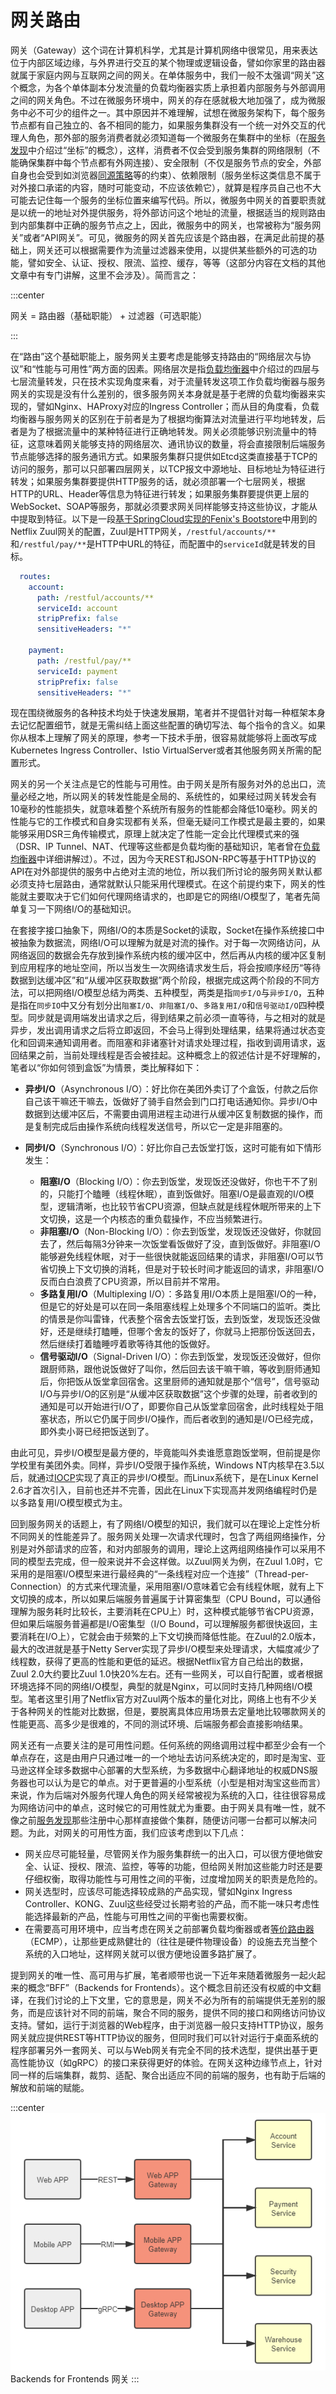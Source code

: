 # 网关路由

网关（Gateway）这个词在计算机科学，尤其是计算机网络中很常见，用来表达位于内部区域边缘，与外界进行交互的某个物理或逻辑设备，譬如你家里的路由器就属于家庭内网与互联网之间的网关。在单体服务中，我们一般不太强调“网关”这个概念，为各个单体副本分发流量的负载均衡器实质上承担着内部服务与外部调用之间的网关角色。不过在微服务环境中，网关的存在感就极大地加强了，成为微服务中必不可少的组件之一。其中原因并不难理解，试想在微服务架构下，每个服务节点都有自己独立的、各不相同的能力，如果服务集群没有一个统一对外交互的代理人角色，那外部的服务消费者就必须知道每一个微服务在集群中的坐标（在[服务发现](/distribution/connect/service-discovery.html)中介绍过“坐标”的概念），这样，消费者不仅会受到服务集群的网络限制（不能确保集群中每个节点都有外网连接）、安全限制（不仅是服务节点的安全，外部自身也会受到如浏览器[同源策略](https://en.wikipedia.org/wiki/Same-origin_policy)等的约束）、依赖限制（服务坐标这类信息不属于对外接口承诺的内容，随时可能变动，不应该依赖它），就算是程序员自己也不大可能去记住每一个服务的坐标位置来编写代码。所以，微服务中网关的首要职责就是以统一的地址对外提供服务，将外部访问这个地址的流量，根据适当的规则路由到内部集群中正确的服务节点之上，因此，微服务中的网关，也常被称为“服务网关”或者“API网关”。可见，微服务的网关首先应该是个路由器，在满足此前提的基础上，网关还可以根据需要作为流量过滤器来使用，以提供某些额外的可选的功能，譬如安全、认证、授权、限流、监控、缓存，等等（这部分内容在文档的其他文章中有专门讲解，这里不会涉及）。简而言之：

:::center

网关 = 路由器（基础职能） + 过滤器（可选职能）

:::

在“路由”这个基础职能上，服务网关主要考虑是能够支持路由的“网络层次与协议”和“性能与可用性”两方面的因素。网络层次是指[负载均衡器](/architect-perspective/general-architecture/diversion-system/load-balancing.html)中介绍过的四层与七层流量转发，只在技术实现角度来看，对于流量转发这项工作负载均衡器与服务网关的实现是没有什么差别的，很多服务网关本身就是基于老牌的负载均衡器来实现的，譬如Nginx、HAProxy对应的Ingress Controller；而从目的角度看，负载均衡器与服务网关的区别在于前者是为了根据均衡算法对流量进行平均地转发，后者是为了根据流量中的某种特征进行正确地转发。网关必须能够识别流量中的特征，这意味着网关能够支持的网络层次、通讯协议的数量，将会直接限制后端服务节点能够选择的服务通讯方式。如果服务集群只提供如Etcd这类直接基于TCP的访问的服务，那可以只部署四层网关，以TCP报文中源地址、目标地址为特征进行转发；如果服务集群要提供HTTP服务的话，就必须部署一个七层网关，根据HTTP的URL、Header等信息为特征进行转发；如果服务集群要提供更上层的WebSocket、SOAP等服务，那就必须要求网关同样能够支持这些协议，才能从中提取到特征。以下是一段[基于SpringCloud实现的Fenix's Bootstore](/exploration/projects/microservice_arch_springcloud.html)中用到的Netflix Zuul网关的配置，Zuul是HTTP网关，`/restful/accounts/**`和`/restful/pay/**`是HTTP中URL的特征，而配置中的`serviceId`就是转发的目标。

```yaml
  routes:
    account:
      path: /restful/accounts/**
      serviceId: account
      stripPrefix: false
      sensitiveHeaders: "*"

    payment:
      path: /restful/pay/**
      serviceId: payment
      stripPrefix: false
      sensitiveHeaders: "*"
```

现在围绕微服务的各种技术均处于快速发展期，笔者并不提倡针对每一种框架本身去记忆配置细节，就是无需纠结上面这些配置的确切写法、每个指令的含义。如果你从根本上理解了网关的原理，参考一下技术手册，很容易就能够将上面改写成Kubernetes Ingress Controller、Istio VirtualServer或者其他服务网关所需的配置形式。

网关的另一个关注点是它的性能与可用性。由于网关是所有服务对外的总出口，流量必经之地，所以网关的转发性能是全局的、系统性的，如果经过网关转发会有10毫秒的性能损失，就意味着整个系统所有服务的性能都会降低10毫秒。网关的性能与它的工作模式和自身实现都有关系，但毫无疑问工作模式是最主要的，如果能够采用DSR三角传输模式，原理上就决定了性能一定会比代理模式来的强（DSR、IP Tunnel、NAT、代理等这些都是负载均衡的基础知识，笔者曾在[负载均衡器](/architect-perspective/general-architecture/diversion-system/load-balancing.html)中详细讲解过）。不过，因为今天REST和JSON-RPC等基于HTTP协议的API在对外部提供的服务中占绝对主流的地位，所以我们所讨论的服务网关默认都必须支持七层路由，通常就默认只能采用代理模式。在这个前提约束下，网关的性能就主要取决于它们如何代理网络请求的，也即是它的网络I/O模型了，笔者先简单复习一下网络I/O的基础知识。

在套接字接口抽象下，网络I/O的本质是Socket的读取，Socket在操作系统接口中被抽象为数据流，网络I/O可以理解为就是对流的操作。对于每一次网络访问，从网络返回的数据会先存放到操作系统内核的缓冲区中，然后再从内核的缓冲区复制到应用程序的地址空间，所以当发生一次网络请求发生后，将会按顺序经历“等待数据到达缓冲区”和“从缓冲区获取数据”两个阶段，根据完成这两个阶段的不同方法，可以把网络I/O模型总结为两类、五种模型，两类是指`同步I/O`与`异步I/O`，五种是指在`同步IO`中又分有划分出`阻塞I/O`、`非阻塞I/O`、`多路复用I/O`和`信号驱动I/O`四种模型。同步就是调用端发出请求之后，得到结果之前必须一直等待，与之相对的就是异步，发出调用请求之后将立即返回，不会马上得到处理结果，结果将通过状态变化和回调来通知调用者。而阻塞和非诸塞针对请求处理过程，指收到调用请求，返回结果之前，当前处理线程是否会被挂起。这种概念上的叙述估计是不好理解的，笔者以“你如何领到盒饭”为情景，类比解释如下：

- **异步I/O**（Asynchronous I/O）：好比你在美团外卖订了个盒饭，付款之后你自己该干嘛还干嘛去，饭做好了骑手自然会到门口打电话通知你。异步I/O中数据到达缓冲区后，不需要由调用进程主动进行从缓冲区复制数据的操作，而是复制完成后由操作系统向线程发送信号，所以它一定是非阻塞的。

- **同步I/O**（Synchronous I/O）：好比你自己去饭堂打饭，这时可能有如下情形发生：
  - **阻塞I/O**（Blocking I/O）：你去到饭堂，发现饭还没做好，你也干不了别的，只能打个瞌睡（线程休眠），直到饭做好。阻塞I/O是最直观的I/O模型，逻辑清晰，也比较节省CPU资源，但缺点就是线程休眠所带来的上下文切换，这是一个内核态的重负载操作，不应当频繁进行。
  - **非阻塞I/O**（Non-Blocking I/O）：你去到饭堂，发现饭还没做好，你就回去了，然后每隔3分钟来一次饭堂看饭做好了没，直到饭做好。非阻塞I/O能够避免线程休眠，对于一些很快就能返回结果的请求，非阻塞I/O可以节省切换上下文切换的消耗，但是对于较长时间才能返回的请求，非阻塞I/O反而白白浪费了CPU资源，所以目前并不常用。
  - **多路复用I/O**（Multiplexing I/O）：多路复用I/O本质上是阻塞I/O的一种，但是它的好处是可以在同一条阻塞线程上处理多个不同端口的监听。类比的情景是你叫雷锋，代表整个宿舍去饭堂打饭，去到饭堂，发现饭还没做好，还是继续打瞌睡，但哪个舍友的饭好了，你就马上把那份饭送回去，然后继续打着瞌睡哼着歌等待其他的饭做好。
  - **信号驱动I/O**（Signal-Driven I/O）：你去到饭堂，发现饭还没做好，但你跟厨师熟，跟他说饭做好了叫你，然后回去该干嘛干嘛，等收到厨师通知后，你把饭从饭堂拿回宿舍。这里厨师的通知就是那个“信号”，信号驱动I/O与异步I/O的区别是“从缓冲区获取数据”这个步骤的处理，前者收到的通知是可以开始进行I/O了，即要你自己从饭堂拿回宿舍，此时线程处于阻塞状态，所以它仍属于同步I/O操作，而后者收到的通知是I/O已经完成，即外卖小哥已经把饭送到了。

由此可见，异步I/O模型是最方便的，毕竟能叫外卖谁愿意跑饭堂啊，但前提是你学校里有美团外卖。同样，异步I/O受限于操作系统，Windows NT内核早在3.5以后，就通过[IOCP](https://zh.wikipedia.org/wiki/IOCP)实现了真正的异步I/O模型。而Linux系统下，是在Linux Kernel 2.6才首次引入，目前也还并不完善，因此在Linux下实现高并发网络编程时仍是以多路复用I/O模型模式为主。

回到服务网关的话题上，有了网络I/O模型的知识，我们就可以在理论上定性分析不同网关的性能差异了。服务网关处理一次请求代理时，包含了两组网络操作，分别是对外部请求的应答，和对内部服务的调用，理论上这两组网络操作可以采用不同的模型去完成，但一般来说并不会这样做。以Zuul网关为例，在Zuul 1.0时，它采用的是阻塞I/O模型来进行最经典的“一条线程对应一个连接”（Thread-per-Connection）的方式来代理流量，采用阻塞I/O意味着它会有线程休眠，就有上下文切换的成本，所以如果后端服务普遍属于计算密集型（CPU Bound，可以通俗理解为服务耗时比较长，主要消耗在CPU上）时，这种模式能够节省CPU资源，但如果后端服务普遍都是I/O密集型（I/O Bound，可以理解服务都很快返回，主要消耗在I/O上），它就会由于频繁的上下文切换而降低性能。在Zuul的2.0版本，最大的改进就是基于Netty Server实现了异步I/O模型来处理请求，大幅度减少了线程数，获得了更高的性能和更低的延迟。根据Netflix官方自己给出的数据，Zuul 2.0大约要比Zuul 1.0快20%左右。还有一些网关，可以自行配置，或者根据环境选择不同的网络I/O模型，典型的就是Nginx，可以同时支持几种网络I/O模型。笔者这里引用了Netflix官方对Zuul两个版本的量化对比，网络上也有不少关于各种网关的性能对比数据，但是，要脱离具体应用场景去定量地比较哪款网关的性能更高、高多少是很难的，不同的测试环境、后端服务都会直接影响结果。

网关还有一点要关注的是可用性问题。任何系统的网络调用过程中都至少会有一个单点存在，这是由用户只通过唯一的一个地址去访问系统决定的，即时是淘宝、亚马逊这样全球多数据中心部署的大型系统，为多数据中心翻译地址的权威DNS服务器也可以认为是它的单点。对于更普遍的小型系统（小型是相对淘宝这些而言）来说，作为后端对外服务代理人角色的网关经常被视为系统的入口，往往很容易成为网络访问中的单点，这时候它的可用性就尤为重要。由于网关具有唯一性，就不像之前[服务发现](/distribution/connect/service-discovery.html)那些注册中心那样直接做个集群，随便访问哪一台都可以解决问题。为此，对网关的可用性方面，我们应该考虑到以下几点：

- 网关应尽可能轻量，尽管网关作为服务集群统一的出入口，可以很方便地做安全、认证、授权、限流、监控，等等的功能，但给网关附加这些能力时还是要仔细权衡，取得功能性与可用性之间的平衡，过度增加网关的职责是危险的。
- 网关选型时，应该尽可能选择较成熟的产品实现，譬如Nginx Ingress Controller、KONG、Zuul这些经受过长期考验的产品，而不能一味只考虑性能选择最新的产品，性能与可用性之间的平衡也需要权衡。
- 在需要高可用环境中，应当考虑在网关之前部署负载均衡器或者[等价路由器](https://en.wikipedia.org/wiki/Equal-cost_multi-path_routing)（ECMP），让那些更成熟健壮的（往往是硬件物理设备）的设施去充当整个系统的入口地址，这样网关就可以很方便地设置多路扩展了。

提到网关的唯一性、高可用与扩展，笔者顺带也说一下近年来随着微服务一起火起来的概念“BFF”（Backends for Frontends）。这个概念目前还没有权威的中文翻译，在我们讨论的上下文里，它的意思是，网关不必为所有的前端提供无差别的服务，而是应该针对不同的前端，聚合不同的服务，提供不同的接口和网络访问协议支持。譬如，运行于浏览器的Web程序，由于浏览器一般只支持HTTP协议，服务网关就应提供REST等HTTP协议的服务，但同时我们可以针对运行于桌面系统的程序部署另外一套网关、可以与Web网关有完全不同的技术选型，提供出基于更高性能协议（如gRPC）的接口来获得更好的体验。在网关这种边缘节点上，针对同一样的后端集群，裁剪、适配、聚合出适应不同的前端的服务，也有助于后端的解放和前端的赋能。

:::center
![](./images/gateway.png)
Backends for Frontends 网关
:::